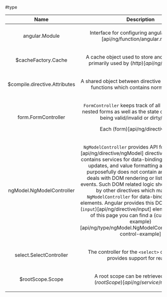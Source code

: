 
#type

| Name | Description |
| :--: | :--: |
| angular.Module | <p>Interface for configuring angular (modules)[api/ng/function/angular.module]</p>  |
| $cacheFactory.Cache | <p>A cache object used to store and retrieve data, primarily used by ($http)[api/ng/service/$http]</p>  |
| $compile.directive.Attributes | <p>A shared object between directive compile / linking functions which contains normalized DOM</p>  |
| form.FormController | <p><code>FormController</code> keeps track of all its controls and nested forms as well as the state of them, such as being valid/invalid or dirty/pristine.</p> <p>Each (form)[api/ng/directive/form]</p>  |
| ngModel.NgModelController | <p><code>NgModelController</code> provides API for the (<code>ngModel</code>)[api/ng/directive/ngModel] directive. The controller contains services for data-binding, validation, CSS updates, and value formatting and parsing. It purposefully does not contain any logic which deals with DOM rendering or listening to DOM events. Such DOM related logic should be provided by other directives which make use of <code>NgModelController</code> for data-binding to control elements. Angular provides this DOM logic for most (<code>input</code>)[api/ng/directive/input] elements. At the end of this page you can find a (custom control example)[api/ng/type/ngModel.NgModelController#custom-control-example]</p>  |
| select.SelectController | <p>The controller for the <code>&lt;select&gt;</code> directive. This provides support for reading</p>  |
| $rootScope.Scope | <p>A root scope can be retrieved using the ($rootScope)[api/ng/service/$rootScope]</p>  |

